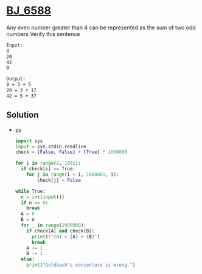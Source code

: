 # [BJ_6588](https://acmicpc.net/problem/6588)

Any even number greater than 4 can be represented as the sum of two odd numbers
Verify this sentence

```txt
Input:
8
20
42
0

Output:
8 = 3 + 5
20 = 3 + 17
42 = 5 + 37
```

## Solution

* py

  ```py
  import sys
  input = sys.stdin.readline
  check = [False, False] + [True] * 1000000

  for i in range(2, 1001):
    if check[i] == True:
      for j in range(i + i, 1000001, i):
          check[j] = False

  while True:
    n = int(input())
    if n == 0:
      break
    A = 0
    B = n
    for _ in range(1000000):
      if check[A] and check[B]:
        print(f"{n} = {A} + {B}")
        break
      A += 1
      B -= 1
    else:
      print("Goldbach's conjecture is wrong.")
  ```
